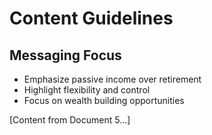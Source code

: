 # Content Guidelines

## Messaging Focus
- Emphasize passive income over retirement
- Highlight flexibility and control
- Focus on wealth building opportunities

[Content from Document 5...]